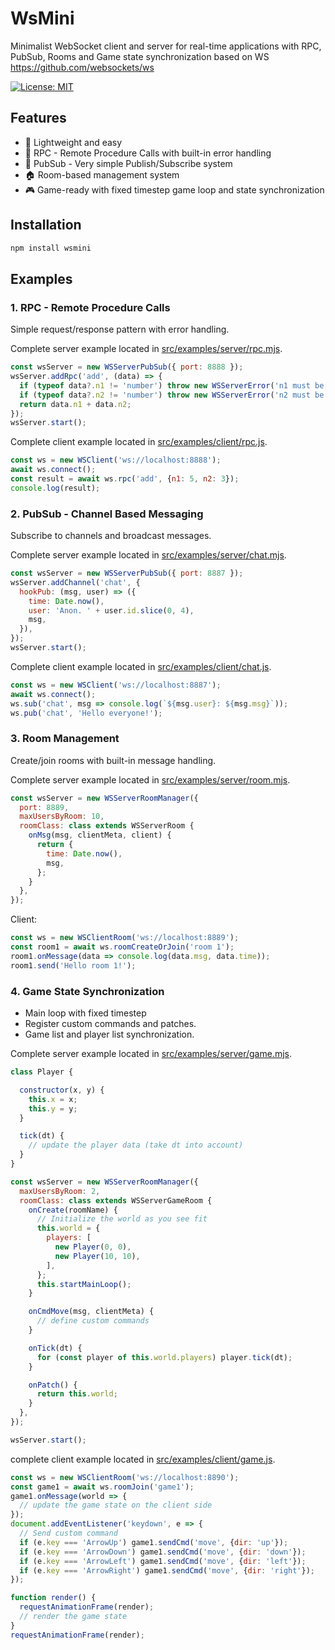 # WsMini

Minimalist WebSocket client and server for real-time applications with RPC, PubSub, Rooms and Game state synchronization based on WS https://github.com/websockets/ws

[![License: MIT](https://img.shields.io/badge/License-MIT-yellow.svg)](https://opensource.org/licenses/MIT)

## Features

- 🚀 Lightweight and easy
- 📡 RPC - Remote Procedure Calls with built-in error handling
- 🎯 PubSub - Very simple Publish/Subscribe system
- 🏠 Room-based management system
- 🎮 Game-ready with fixed timestep game loop and state synchronization

## Installation

```bash
npm install wsmini
```

## Examples

### 1. RPC - Remote Procedure Calls
Simple request/response pattern with error handling.

Complete server example located in [src/examples/server/rpc.mjs](src/examples/server/rpc.mjs).
```js
const wsServer = new WSServerPubSub({ port: 8888 });
wsServer.addRpc('add', (data) => {
  if (typeof data?.n1 != 'number') throw new WSServerError('n1 must be a number');
  if (typeof data?.n2 != 'number') throw new WSServerError('n2 must be a number');
  return data.n1 + data.n2;
});
wsServer.start();
```

Complete client example located in [src/examples/client/rpc.js](src/examples/client/rpc.js).
```javascript
const ws = new WSClient('ws://localhost:8888');
await ws.connect();
const result = await ws.rpc('add', {n1: 5, n2: 3});
console.log(result);
```

### 2. PubSub - Channel Based Messaging
Subscribe to channels and broadcast messages.

Complete server example located in [src/examples/server/chat.mjs](src/examples/server/chat.mjs).
```javascript
const wsServer = new WSServerPubSub({ port: 8887 });
wsServer.addChannel('chat', {
  hookPub: (msg, user) => ({
    time: Date.now(),
    user: 'Anon. ' + user.id.slice(0, 4),
    msg,
  }),
});
wsServer.start();
```

Complete client example located in [src/examples/client/chat.js](src/examples/client/chat.js).
```javascript
const ws = new WSClient('ws://localhost:8887');
await ws.connect();
ws.sub('chat', msg => console.log(`${msg.user}: ${msg.msg}`));
ws.pub('chat', 'Hello everyone!');
```

### 3. Room Management
Create/join rooms with built-in message handling.

Complete server example located in [src/examples/server/room.mjs](src/examples/server/room.mjs).
```javascript
const wsServer = new WSServerRoomManager({
  port: 8889,
  maxUsersByRoom: 10,
  roomClass: class extends WSServerRoom {
    onMsg(msg, clientMeta, client) {
      return {
        time: Date.now(),
        msg,
      };
    }
  },
});
```

Client:
```javascript
const ws = new WSClientRoom('ws://localhost:8889');
const room1 = await ws.roomCreateOrJoin('room 1');
room1.onMessage(data => console.log(data.msg, data.time));
room1.send('Hello room 1!');
```

### 4. Game State Synchronization
- Main loop with fixed timestep
- Register custom commands and patches.
- Game list and player list synchronization.

Complete server example located in [src/examples/server/game.mjs](src/examples/server/game.mjs).
```javascript
class Player {

  constructor(x, y) {
    this.x = x;
    this.y = y;
  }

  tick(dt) {
    // update the player data (take dt into account)
  }
}

const wsServer = new WSServerRoomManager({
  maxUsersByRoom: 2,
  roomClass: class extends WSServerGameRoom {
    onCreate(roomName) {
      // Initialize the world as you see fit
      this.world = {
        players: [
          new Player(0, 0),
          new Player(10, 10),
        ],
      };
      this.startMainLoop();
    }

    onCmdMove(msg, clientMeta) {
      // define custom commands
    }

    onTick(dt) {
      for (const player of this.world.players) player.tick(dt);
    }

    onPatch() {
      return this.world;
    }
  },
});

wsServer.start();
```

complete client example located in [src/examples/client/game.js](src/examples/client/game.js).
```javascript
const ws = new WSClientRoom('ws://localhost:8890');
const game1 = await ws.roomJoin('game1');
game1.onMessage(world => {
  // update the game state on the client side
});
document.addEventListener('keydown', e => {
  // Send custom command
  if (e.key === 'ArrowUp') game1.sendCmd('move', {dir: 'up'});
  if (e.key === 'ArrowDown') game1.sendCmd('move', {dir: 'down'});
  if (e.key === 'ArrowLeft') game1.sendCmd('move', {dir: 'left'});
  if (e.key === 'ArrowRight') game1.sendCmd('move', {dir: 'right'});
});

function render() {
  requestAnimationFrame(render);
  // render the game state
}
requestAnimationFrame(render);
```